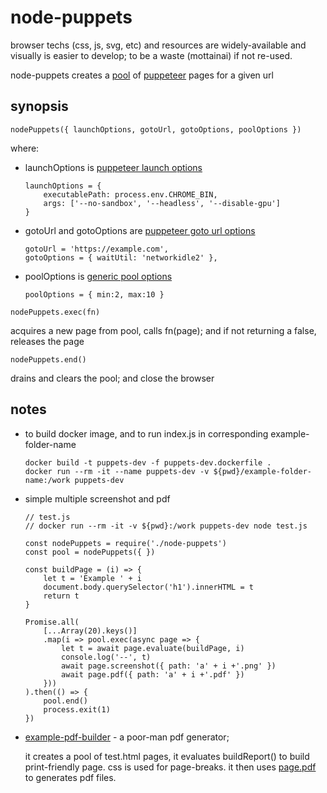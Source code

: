 # node-puppets

browser techs (css, js, svg, etc) and resources are widely-available
and visually is easier to develop; to be a waste (mottainai) if not re-used.

node-puppets creates a [pool](https://github.com/coopernurse/node-pool) of [puppeteer](https://github.com/GoogleChrome/puppeteer) pages for a given url

## synopsis

`nodePuppets({ launchOptions, gotoUrl, gotoOptions, poolOptions })`

where:

- launchOptions is [puppeteer launch options](https://github.com/GoogleChrome/puppeteer/blob/v1.11.0/docs/api.md#puppeteerlaunchoptions)
    ```
    launchOptions = {
        executablePath: process.env.CHROME_BIN,
        args: ['--no-sandbox', '--headless', '--disable-gpu']
    }
    ```

- gotoUrl and gotoOptions are [puppeteer goto url options](https://github.com/GoogleChrome/puppeteer/blob/v1.11.0/docs/api.md#pagegotourl-options)
    ```
    gotoUrl = 'https://example.com',
    gotoOptions = { waitUtil: 'networkidle2' },
    ```
-  poolOptions is [generic pool options](https://github.com/coopernurse/node-pool)
    ```
    poolOptions = { min:2, max:10 }
    ```

`nodePuppets.exec(fn)`

acquires a new page from pool, calls fn(page); and if not returning a false, releases the page

`nodePuppets.end()`

drains and clears the pool; and close the browser



## notes

* to build docker image, and to run index.js in corresponding example-folder-name

    ```
    docker build -t puppets-dev -f puppets-dev.dockerfile .
    docker run --rm -it --name puppets-dev -v ${pwd}/example-folder-name:/work puppets-dev
    ```

* simple multiple screenshot and pdf

    ```
    // test.js
    // docker run --rm -it -v ${pwd}:/work puppets-dev node test.js

    const nodePuppets = require('./node-puppets')
    const pool = nodePuppets({ })

    const buildPage = (i) => {
        let t = 'Example ' + i
        document.body.querySelector('h1').innerHTML = t
        return t
    }

    Promise.all(
        [...Array(20).keys()]
        .map(i => pool.exec(async page => {
            let t = await page.evaluate(buildPage, i)
            console.log('--', t)
            await page.screenshot({ path: 'a' + i +'.png' })
            await page.pdf({ path: 'a' + i +'.pdf' })
        }))
    ).then(() => {
        pool.end()
        process.exit(1)
    })
    ```

* [example-pdf-builder](example-pdf-builder) - a poor-man pdf generator;

    it creates a pool of test.html pages,
    it evaluates buildReport() to build print-friendly page.
    css is used for page-breaks.
    it then uses [page.pdf](https://github.com/GoogleChrome/puppeteer/blob/v1.11.0/docs/api.md#pagepdfoptions)
    to generates pdf files.



